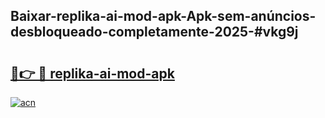 ## Baixar-replika-ai-mod-apk-Apk-sem-anúncios-desbloqueado-completamente-2025-#vkg9j

# <h2><a href="https://ainizakaria.my?title=replika-ai-mod-apk&ref=20M">🔗👉 🔴 replika-ai-mod-apk</a></h2>

[![acn](https://github.com/user-attachments/assets/0f9c940e-d8b0-45ae-aac7-cd30a18b3e1c)](https://ainizakaria.my?title=replika-ai-mod-apk&ref=20M)

